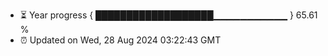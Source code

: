 - ⏳ Year progress { ███████████████████▁▁▁▁▁▁▁▁▁▁▁ } 65.61 %
- ⏰ Updated on Wed, 28 Aug 2024 03:22:43 GMT

